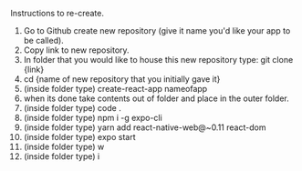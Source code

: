 Instructions to re-create.

1. Go to Github create new repository (give it name you'd like your app to be called).
2. Copy link to new repository. 
3. In folder that you would like to house this new repository type: git clone {link}
4. cd {name of new repository that you initially gave it}
5. (inside folder type) create-react-app nameofapp
6. when its done take contents out of folder and place in the outer folder. 
7. (inside folder type) code .
8. (inside folder type) npm i -g expo-cli
9. (inside folder type) yarn add react-native-web@~0.11 react-dom
10. (inside folder type) expo start
11. (inside folder type) w  
10. (inside folder type) i